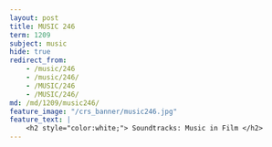 ```yaml
---
layout: post
title: MUSIC 246
term: 1209
subject: music
hide: true
redirect_from:
    - /music/246
    - /music/246/
    - /MUSIC/246
    - /MUSIC/246/
md: /md/1209/music246/
feature_image: "/crs_banner/music246.jpg"
feature_text: |
    <h2 style="color:white;"> Soundtracks: Music in Film </h2>
---
```


